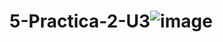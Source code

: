 # 5-Practica-2-U3![image](https://github.com/Maximiliano050105/5-Practica-2-U3/assets/151798870/c9308ce7-3943-4e8b-b56c-9a9ff614ec34)
